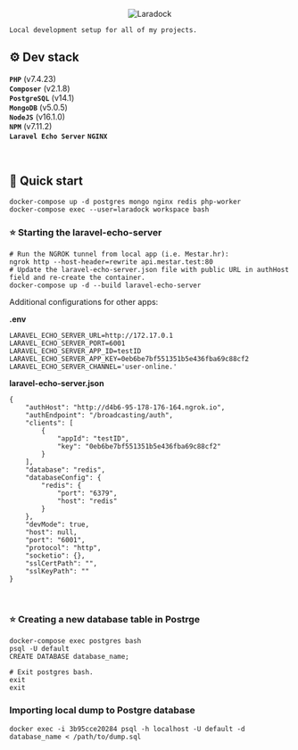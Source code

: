 <p align="center">
    <img src="https://laradock.io/images/laradock-full-logo.jpg" alt="Laradock"/>
</p>

`Local development setup for all of my projects.`

## ⚙️ Dev stack

**`PHP`**  (v7.4.23)<br />
**`Composer`**  (v2.1.8)<br />
**`PostgreSQL`**  (v14.1)<br />
**`MongoDB`**  (v5.0.5)<br />
**`NodeJS`**  (v16.1.0)<br />
**`NPM`**  (v7.11.2)<br />
**`Laravel Echo Server`**
**`NGINX`**

<br />

## 🚀 Quick start

``` shell
docker-compose up -d postgres mongo nginx redis php-worker
docker-compose exec --user=laradock workspace bash
```

### ⭐ Starting the laravel-echo-server

``` shell
# Run the NGROK tunnel from local app (i.e. Mestar.hr):
ngrok http --host-header=rewrite api.mestar.test:80
# Update the laravel-echo-server.json file with public URL in authHost field and re-create the container.
docker-compose up -d --build laravel-echo-server
```

Additional configurations for other apps:

**.env**
```
LARAVEL_ECHO_SERVER_URL=http://172.17.0.1
LARAVEL_ECHO_SERVER_PORT=6001
LARAVEL_ECHO_SERVER_APP_ID=testID
LARAVEL_ECHO_SERVER_APP_KEY=0eb6be7bf551351b5e436fba69c88cf2
LARAVEL_ECHO_SERVER_CHANNEL='user-online.'
```

**laravel-echo-server.json**
```
{
	"authHost": "http://d4b6-95-178-176-164.ngrok.io",
	"authEndpoint": "/broadcasting/auth",
	"clients": [
		{
			"appId": "testID",
			"key": "0eb6be7bf551351b5e436fba69c88cf2"
		}
	],
	"database": "redis",
	"databaseConfig": {
		"redis": {
			"port": "6379",
			"host": "redis"
		}
	},
	"devMode": true,
	"host": null,
	"port": "6001",
	"protocol": "http",
	"socketio": {},
	"sslCertPath": "",
	"sslKeyPath": ""
}
```

<br />

### ⭐ Creating a new database table in Postrge

``` shell
docker-compose exec postgres bash
psql -U default
CREATE DATABASE database_name;

# Exit postgres bash.
exit
exit
```

### Importing local dump to Postgre database

``` shell
docker exec -i 3b95cce20284 psql -h localhost -U default -d database_name < /path/to/dump.sql
```